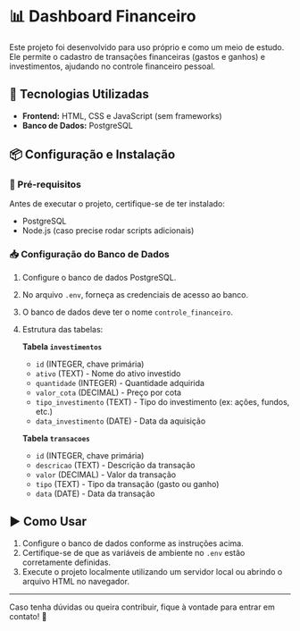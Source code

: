 # 📊 Dashboard Financeiro

Este projeto foi desenvolvido para uso próprio e como um meio de estudo. Ele permite o cadastro de transações financeiras (gastos e ganhos) e investimentos, ajudando no controle financeiro pessoal.

## 🚀 Tecnologias Utilizadas

- **Frontend:** HTML, CSS e JavaScript (sem frameworks)
- **Banco de Dados:** PostgreSQL

## 📦 Configuração e Instalação

### 🔧 Pré-requisitos
Antes de executar o projeto, certifique-se de ter instalado:

- PostgreSQL
- Node.js (caso precise rodar scripts adicionais)

### 📥 Configuração do Banco de Dados

1. Configure o banco de dados PostgreSQL.
2. No arquivo `.env`, forneça as credenciais de acesso ao banco.
3. O banco de dados deve ter o nome `controle_financeiro`.
4. Estrutura das tabelas:

   **Tabela `investimentos`**
   - `id` (INTEGER, chave primária)
   - `ativo` (TEXT) - Nome do ativo investido
   - `quantidade` (INTEGER) - Quantidade adquirida
   - `valor_cota` (DECIMAL) - Preço por cota
   - `tipo_investimento` (TEXT) - Tipo do investimento (ex: ações, fundos, etc.)
   - `data_investimento` (DATE) - Data da aquisição

   **Tabela `transacoes`**
   - `id` (INTEGER, chave primária)
   - `descricao` (TEXT) - Descrição da transação
   - `valor` (DECIMAL) - Valor da transação
   - `tipo` (TEXT) - Tipo da transação (gasto ou ganho)
   - `data` (DATE) - Data da transação

## ▶️ Como Usar

1. Configure o banco de dados conforme as instruções acima.
2. Certifique-se de que as variáveis de ambiente no `.env` estão corretamente definidas.
3. Execute o projeto localmente utilizando um servidor local ou abrindo o arquivo HTML no navegador.

---
Caso tenha dúvidas ou queira contribuir, fique à vontade para entrar em contato! 🚀

